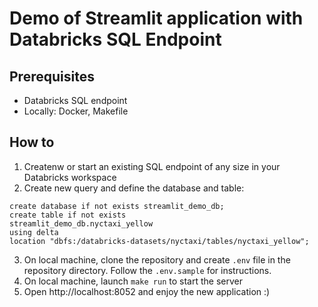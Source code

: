 # Demo of Streamlit application with Databricks SQL Endpoint


## Prerequisites

- Databricks SQL endpoint
- Locally: Docker, Makefile

## How to 

1. Createnw or start an existing SQL endpoint of any size in your Databricks workspace
2. Create new query and define the database and table:

```
create database if not exists streamlit_demo_db;
create table if not exists
streamlit_demo_db.nyctaxi_yellow 
using delta
location "dbfs:/databricks-datasets/nyctaxi/tables/nyctaxi_yellow";
```

3. On local machine, clone the repository and create `.env` file in the repository directory. Follow the `.env.sample` for instructions. 
4. On local machine, launch `make run` to start the server
5. Open http://localhost:8052 and enjoy the new application :) 





